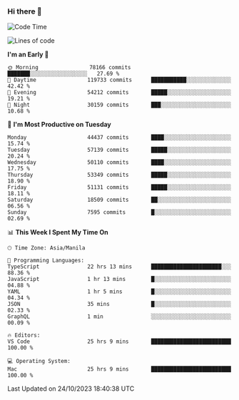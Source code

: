 ### Hi there 👋

<!--START_SECTION:waka-->
![Code Time](http://img.shields.io/badge/Code%20Time-4%2C458%20hrs%2014%20mins-blue)

![Lines of code](https://img.shields.io/badge/From%20Hello%20World%20I%27ve%20Written-107.9%20million%20lines%20of%20code-blue)

**I'm an Early 🐤** 

```text
🌞 Morning                78166 commits       ███████░░░░░░░░░░░░░░░░░░   27.69 % 
🌆 Daytime                119733 commits      ███████████░░░░░░░░░░░░░░   42.42 % 
🌃 Evening                54212 commits       █████░░░░░░░░░░░░░░░░░░░░   19.21 % 
🌙 Night                  30159 commits       ███░░░░░░░░░░░░░░░░░░░░░░   10.68 % 
```
📅 **I'm Most Productive on Tuesday** 

```text
Monday                   44437 commits       ████░░░░░░░░░░░░░░░░░░░░░   15.74 % 
Tuesday                  57139 commits       █████░░░░░░░░░░░░░░░░░░░░   20.24 % 
Wednesday                50110 commits       ████░░░░░░░░░░░░░░░░░░░░░   17.75 % 
Thursday                 53349 commits       █████░░░░░░░░░░░░░░░░░░░░   18.90 % 
Friday                   51131 commits       █████░░░░░░░░░░░░░░░░░░░░   18.11 % 
Saturday                 18509 commits       ██░░░░░░░░░░░░░░░░░░░░░░░   06.56 % 
Sunday                   7595 commits        █░░░░░░░░░░░░░░░░░░░░░░░░   02.69 % 
```


📊 **This Week I Spent My Time On** 

```text
🕑︎ Time Zone: Asia/Manila

💬 Programming Languages: 
TypeScript               22 hrs 13 mins      ██████████████████████░░░   88.36 % 
JavaScript               1 hr 13 mins        █░░░░░░░░░░░░░░░░░░░░░░░░   04.88 % 
YAML                     1 hr 5 mins         █░░░░░░░░░░░░░░░░░░░░░░░░   04.34 % 
JSON                     35 mins             █░░░░░░░░░░░░░░░░░░░░░░░░   02.33 % 
GraphQL                  1 min               ░░░░░░░░░░░░░░░░░░░░░░░░░   00.09 % 

🔥 Editors: 
VS Code                  25 hrs 9 mins       █████████████████████████   100.00 % 

💻 Operating System: 
Mac                      25 hrs 9 mins       █████████████████████████   100.00 % 
```


 Last Updated on 24/10/2023 18:40:38 UTC
<!--END_SECTION:waka-->


<!--
**rad182/rad182** is a ✨ _special_ ✨ repository because its `README.md` (this file) appears on your GitHub profile.

Here are some ideas to get you started:

- 🔭 I’m currently working on ...
- 🌱 I’m currently learning ...
- 👯 I’m looking to collaborate on ...
- 🤔 I’m looking for help with ...
- 💬 Ask me about ...
- 📫 How to reach me: ...
- 😄 Pronouns: ...
- ⚡ Fun fact: ...
-->
